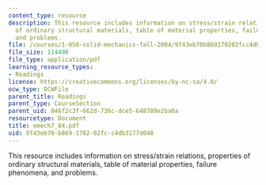 ```yaml
---
content_type: resource
description: This resource includes information on stress/strain relations, properties
  of ordinary structural materials, table of material properties, failure phenomena,
  and problems.
file: /courses/1-050-solid-mechanics-fall-2004/9f43eb70b869170202fcc4db3177d048_emech7_04.pdf
file_size: 114490
file_type: application/pdf
learning_resource_types:
- Readings
license: https://creativecommons.org/licenses/by-nc-sa/4.0/
ocw_type: OCWFile
parent_title: Readings
parent_type: CourseSection
parent_uid: 046f2c3f-662d-736c-dce5-648789e2ba0a
resourcetype: Document
title: emech7_04.pdf
uid: 9f43eb70-b869-1702-02fc-c4db3177d048
---
```

This resource includes information on stress/strain relations, properties of ordinary structural materials, table of material properties, failure phenomena, and problems.